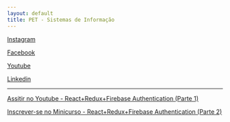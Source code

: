 ```yaml
---
layout: default
title: PET - Sistemas de Informação
---
```


<a href="https://www.instagram.com/petsi.ufc/" class="btn" target="_blank"><i class="fab fa-instagram"></i> Instagram</a>

<a href="https://www.facebook.com/petsiufc" class="btn" target="_blank"><i class="fab fa-facebook-square"></i> Facebook</a>

<a href="https://www.youtube.com/channel/UCnktWER26p3YdGJMZULGPnw" class="btn"><i class="fab fa-youtube"></i> Youtube</a>

<a href="https://www.linkedin.com/in/pet-si-2920571ab" class="btn"><i class="fab fa-linkedin"></i> Linkedin</a>

---
<a href="https://bit.ly/2YkPvf0" class="btn"><i class="fab fa-youtube"></i> Assitir no Youtube - React+Redux+Firebase Authentication (Parte 1)</a>

<a href="https://bit.ly/2zEjVAn" class="btn"><i class="fas fa-laptop-house"></i> Inscrever-se no Minicurso - React+Redux+Firebase Authentication (Parte 2)</a>
